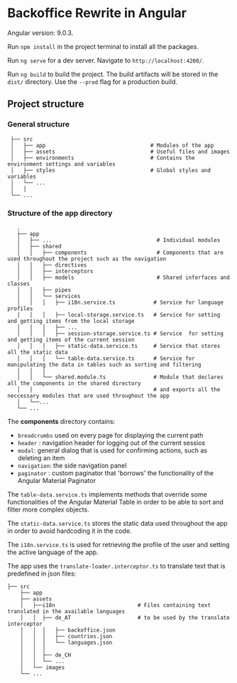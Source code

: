 # Backoffice Rewrite in Angular

Angular version: 9.0.3.

Run `npm install` in the project terminal to install all the packages.

Run `ng serve` for a dev server. Navigate to `http://localhost:4200/`.

Run `ng build` to build the project. The build artifacts will be stored in the `dist/` directory. Use the `--prod` flag for a production build.

## Project structure

 ### General structure

```
 ├── src               
 │   ├── app                                 # Modules of the app
 │   ├── assets                              # Useful files and images
 │   ├── environments                        # Contains the environment settings and variables       
 │   ├── styles                              # Global styles and variables                  
 │   └── ...                 
 │   │  
 └── ...

```

### Structure of the app directory

 ```
    .                    
    ├── app               
    │   ├── ...                                 # Individual modules 
    │   ├── shared  
    │   │   ├── components                      # Components that are used throughout the project such as the navigation        
    │   │   ├── directives                  
    │   │   ├── interceptors                  
    │   │   ├── models                          # Shared inferfaces and classes
    │   │   ├── pipes 
    │   │   └── services  
    │   │   │   ├── i18n.service.ts            # Service for language profiles
    │   │   │   ├── local-storage.service.ts   # Service for setting and getting items from the local storage 
    │   │   │   ├── ... 
    │   │   │   ├── session-storage.service.ts # Service  for setting and getting items of the current session
    │   │   │   ├── static-data.service.ts     # Service that stores all the static data                 
    │   │   │   └── table-data.service.ts      # Service for manipulating the data in tables such as sorting and filtering                  
    │   │   │         
    │   │   └── shared.module.ts               # Module that declares all the components in the shared directory                
    │   │                                      # and exports all the neccessary modules that are used throughout the app
    │   └──...
    └── ...
```
The **components** directory contains:
- `breadcrumbs` used on every page for displaying the current path 
- `header` : navigation header for logging out of the current sessios
- `modal`: general dialog that is used for confirming actions, such as deleting an item
- `navigation`: the side navigation panel
- `paginator` : custom paginator that 'borrows' the functionality of the Angular Material Paginator


The `table-data.service.ts` implements methods that override some functionalities of the Angular Material Table in order to be able to sort and filter more complex objects.

The `static-data.service.ts` stores the static data used throughout the app in order to avoid hardcoding it in the code.

The `i18n.service.ts` is used for retrieving the profile of the user and setting the active language of the app.


The app uses the `translate-loader.interceptor.ts` to translate text that is predefined in json files:

```
├── src                      
    ├── app                           
    ├── assets                
    │   ├──i18n                          # Files containing text translated in the available languages     
    │   │  ├── de_AT                     # to be used by the translate interceptor
    │   │  │   ├── backoffice.json              
    │   │  │   ├── countries.json  
    │   │  │   └── languages.json
    │   │  │
    │   │  ├── de_CH
    │   │  └── ...
    │   └── images               
    └── ...
    
```